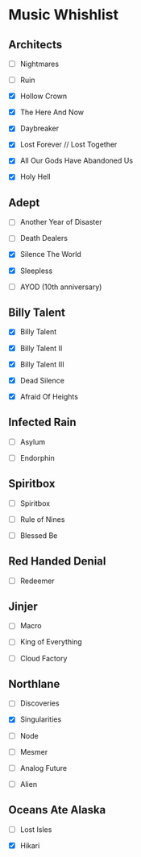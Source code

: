 # Music Whishlist

## Architects

- [ ] Nightmares

- [ ] Ruin

- [X] Hollow Crown

- [X] The Here And Now

- [X] Daybreaker

- [X] Lost Forever // Lost Together

- [X] All Our Gods Have Abandoned Us

- [X] Holy Hell

## Adept

- [ ] Another Year of Disaster

- [ ] Death Dealers

- [X] Silence The World

- [X] Sleepless

- [ ] AYOD (10th anniversary)

## Billy Talent

- [X] Billy Talent

- [X] Billy Talent II

- [X] Billy Talent III

- [X] Dead Silence

- [X] Afraid Of Heights

## Infected Rain

- [ ] Asylum

- [ ] Endorphin

## Spiritbox

- [ ] Spiritbox

- [ ] Rule of Nines

- [ ] Blessed Be

## Red Handed Denial

- [ ] Redeemer

## Jinjer

- [ ] Macro

- [ ] King of Everything

- [ ] Cloud Factory

## Northlane

- [ ] Discoveries

- [X] Singularities

- [ ] Node

- [ ] Mesmer

- [ ] Analog Future

- [ ] Alien

## Oceans Ate Alaska

- [ ] Lost Isles

- [X] Hikari


